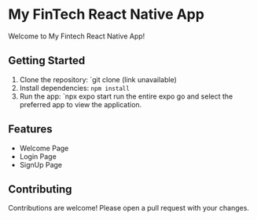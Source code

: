 # My FinTech React Native App

Welcome to My Fintech React Native App!

## Getting Started

1. Clone the repository: `git clone (link unavailable)
2. Install dependencies: `npm install`
3. Run the app: `npx expo start run the entire expo go and select the preferred app to view the application.

## Features

* Welcome Page
* Login Page
* SignUp Page 

## Contributing

Contributions are welcome! Please open a pull request with your changes.


